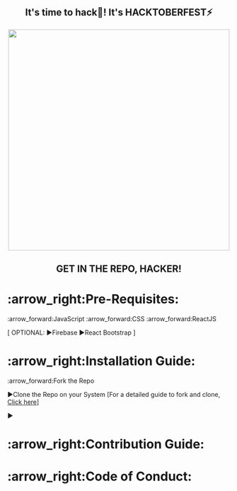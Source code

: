 <h2 align="center">It's time to hack🤯! It's HACKTOBERFEST⚡</h2>
<div align="center"><img width="500px" src="https://user-images.githubusercontent.com/78131705/193197323-866ff41e-cc8e-48e7-9ace-d8a8823ebe95.svg" /></div>
<h2 align="center">GET IN THE REPO, HACKER!</h2>
<h1>:arrow_right:Pre-Requisites:</h1>
:arrow_forward:JavaScript
:arrow_forward:CSS 
:arrow_forward:ReactJS

[ OPTIONAL:
:arrow_forward:Firebase
:arrow_forward:React Bootstrap ]

<h1>:arrow_right:Installation Guide:</h1>
:arrow_forward:Fork the Repo

:arrow_forward:Clone the Repo on your System
[For a detailed guide to fork and clone, <a href="https://docs.github.com/en/get-started/quickstart/contributing-to-projects">Click here</a>]

:arrow_forward:
<h1>:arrow_right:Contribution Guide:</h1>
<h1>:arrow_right:Code of Conduct:</h1>
